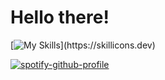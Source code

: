 # Hello there!

[![My Skills](https://skillicons.dev/icons?i=js,html,css,react,nodejs,)](https://skillicons.dev)

[![spotify-github-profile](https://spotify-github-profile.vercel.app/api/view?uid=7vv1z5y5534g1z1ojpjxlmdr0&cover_image=true&theme=novatorem&show_offline=false&background_color=121212&interchange=false&bar_color=008040&bar_color_cover=false)](https://github.com/kittinan/spotify-github-profile)
